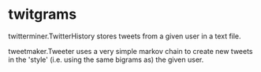 # twitgrams

twitterminer.TwitterHistory stores tweets from a given user in a text file.

tweetmaker.Tweeter uses a very simple markov chain to create new tweets in the 'style' (i.e. using the same bigrams as) the given user.
